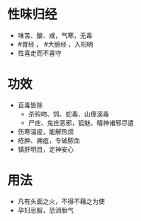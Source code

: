 # 性味归经
- 味苦、酸、咸，气寒，无毒
-  #胃经 ， #大肠经 ，入阳明
-  性喜走而不喜守
# 功效
- 百毒皆除
    - 杀钩吻、鸩、蛇毒、山瘴溪毒
    - 尸疰、鬼疰恶邪，狐魅、精神诸邪尽遣
 - 伤寒温疫，能解热烦
 - 疮肿、痈疽，专破脓血
 - 镇肝明目，定神安心
# 用法
- 凡有头面之火，不得不藉之为使
- 孕妇忌服，恐消胎气
